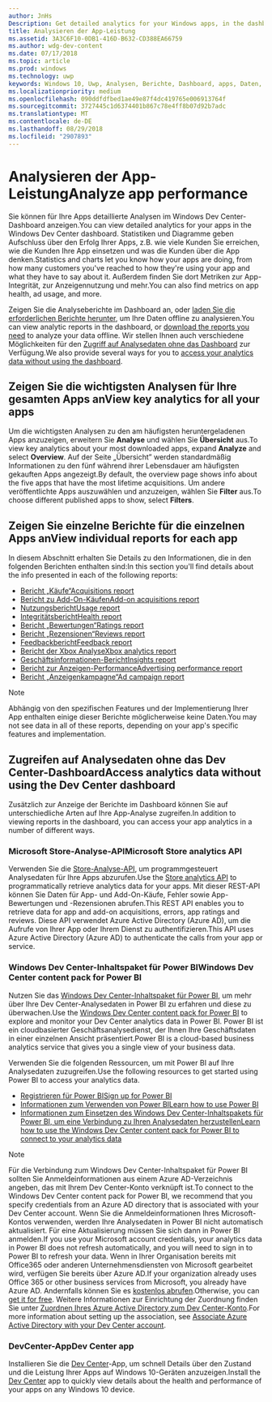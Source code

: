 ```yaml
---
author: JnHs
Description: Get detailed analytics for your Windows apps, in the dashboard or via other methods.
title: Analysieren der App-Leistung
ms.assetid: 3A3C6F10-0DB1-416D-B632-CD388EA66759
ms.author: wdg-dev-content
ms.date: 07/17/2018
ms.topic: article
ms.prod: windows
ms.technology: uwp
keywords: Windows 10, Uwp, Analysen, Berichte, Dashboard, apps, Daten, Metriken
ms.localizationpriority: medium
ms.openlocfilehash: 090ddfdfbed1ae49e87f4dc419765e006913764f
ms.sourcegitcommit: 3727445c1d6374401b867c78e4ff8b07d92b7adc
ms.translationtype: MT
ms.contentlocale: de-DE
ms.lasthandoff: 08/29/2018
ms.locfileid: "2907893"
---
```

# <a name="analyze-app-performance"></a><span data-ttu-id="c923f-103">Analysieren der App-Leistung</span><span class="sxs-lookup"><span data-stu-id="c923f-103">Analyze app performance</span></span>

<span data-ttu-id="c923f-104">Sie können für Ihre Apps detaillierte Analysen im Windows Dev Center-Dashboard anzeigen.</span><span class="sxs-lookup"><span data-stu-id="c923f-104">You can view detailed analytics for your apps in the Windows Dev Center dashboard.</span></span> <span data-ttu-id="c923f-105">Statistiken und Diagramme geben Aufschluss über den Erfolg Ihrer Apps, z.B. wie viele Kunden Sie erreichen, wie die Kunden Ihre App einsetzen und was die Kunden über die App denken.</span><span class="sxs-lookup"><span data-stu-id="c923f-105">Statistics and charts let you know how your apps are doing, from how many customers you've reached to how they're using your app and what they have to say about it.</span></span> <span data-ttu-id="c923f-106">Außerdem finden Sie dort Metriken zur App-Integrität, zur Anzeigennutzung und mehr.</span><span class="sxs-lookup"><span data-stu-id="c923f-106">You can also find metrics on app health, ad usage, and more.</span></span>

<span data-ttu-id="c923f-107">Zeigen Sie die Analyseberichte im Dashboard an, oder [laden Sie die erforderlichen Berichte herunter](download-analytic-reports.md), um Ihre Daten offline zu analysieren.</span><span class="sxs-lookup"><span data-stu-id="c923f-107">You can view analytic reports in the dashboard, or [download the reports you need](download-analytic-reports.md) to analyze your data offline.</span></span> <span data-ttu-id="c923f-108">Wir stellen Ihnen auch verschiedene Möglichkeiten für den [Zugriff auf Analysedaten ohne das Dashboard](#no-dashboard) zur Verfügung.</span><span class="sxs-lookup"><span data-stu-id="c923f-108">We also provide several ways for you to [access your analytics data without using the dashboard](#no-dashboard).</span></span>

## <a name="view-key-analytics-for-all-your-apps"></a><span data-ttu-id="c923f-109">Zeigen Sie die wichtigsten Analysen für Ihre gesamten Apps an</span><span class="sxs-lookup"><span data-stu-id="c923f-109">View key analytics for all your apps</span></span>

<span data-ttu-id="c923f-110">Um die wichtigsten Analysen zu den am häufigsten heruntergeladenen Apps anzuzeigen, erweitern Sie **Analyse** und wählen Sie **Übersicht** aus.</span><span class="sxs-lookup"><span data-stu-id="c923f-110">To view key analytics about your most downloaded apps, expand **Analyze** and select **Overview**.</span></span> <span data-ttu-id="c923f-111">Auf der Seite „Übersicht” werden standardmäßig Informationen zu den fünf während ihrer Lebensdauer am häufigsten gekauften Apps angezeigt.</span><span class="sxs-lookup"><span data-stu-id="c923f-111">By default, the overview page shows info about the five apps that have the most lifetime acquisitions.</span></span> <span data-ttu-id="c923f-112">Um andere veröffentlichte Apps auszuwählen und anzuzeigen, wählen Sie **Filter** aus.</span><span class="sxs-lookup"><span data-stu-id="c923f-112">To choose different published apps to show, select **Filters**.</span></span>

## <a name="view-individual-reports-for-each-app"></a><span data-ttu-id="c923f-113">Zeigen Sie einzelne Berichte für die einzelnen Apps an</span><span class="sxs-lookup"><span data-stu-id="c923f-113">View individual reports for each app</span></span>

<span data-ttu-id="c923f-114">In diesem Abschnitt erhalten Sie Details zu den Informationen, die in den folgenden Berichten enthalten sind:</span><span class="sxs-lookup"><span data-stu-id="c923f-114">In this section you'll find details about the info presented in each of the following reports:</span></span>

-   [<span data-ttu-id="c923f-115">Bericht „Käufe“</span><span class="sxs-lookup"><span data-stu-id="c923f-115">Acquisitions report</span></span>](acquisitions-report.md)
-   [<span data-ttu-id="c923f-116">Bericht zu Add-On-Käufen</span><span class="sxs-lookup"><span data-stu-id="c923f-116">Add-on acquisitions report</span></span>](add-on-acquisitions-report.md)
-   [<span data-ttu-id="c923f-117">Nutzungsbericht</span><span class="sxs-lookup"><span data-stu-id="c923f-117">Usage report</span></span>](usage-report.md)
-   [<span data-ttu-id="c923f-118">Integritätsbericht</span><span class="sxs-lookup"><span data-stu-id="c923f-118">Health report</span></span>](health-report.md)
-   [<span data-ttu-id="c923f-119">Bericht „Bewertungen“</span><span class="sxs-lookup"><span data-stu-id="c923f-119">Ratings report</span></span>](ratings-report.md)
-   [<span data-ttu-id="c923f-120">Bericht „Rezensionen“</span><span class="sxs-lookup"><span data-stu-id="c923f-120">Reviews report</span></span>](reviews-report.md)
-   [<span data-ttu-id="c923f-121">Feedbackbericht</span><span class="sxs-lookup"><span data-stu-id="c923f-121">Feedback report</span></span>](feedback-report.md)
-   [<span data-ttu-id="c923f-122">Bericht der Xbox Analyse</span><span class="sxs-lookup"><span data-stu-id="c923f-122">Xbox analytics report</span></span>](xbox-analytics-report.md)
-   [<span data-ttu-id="c923f-123">Geschäftsinformationen-Bericht</span><span class="sxs-lookup"><span data-stu-id="c923f-123">Insights report</span></span>](insights-report.md)
-   [<span data-ttu-id="c923f-124">Bericht zur Anzeigen-Performance</span><span class="sxs-lookup"><span data-stu-id="c923f-124">Advertising performance report</span></span>](advertising-performance-report.md)
-   [<span data-ttu-id="c923f-125">Bericht „Anzeigenkampagne“</span><span class="sxs-lookup"><span data-stu-id="c923f-125">Ad campaign report</span></span>](promote-your-app-report.md)


> [!NOTE]
> <span data-ttu-id="c923f-126">Abhängig von den spezifischen Features und der Implementierung Ihrer App enthalten einige dieser Berichte möglicherweise keine Daten.</span><span class="sxs-lookup"><span data-stu-id="c923f-126">You may not see data in all of these reports, depending on your app's specific features and implementation.</span></span>

<span id="no-dashboard"/>

## <a name="access-analytics-data-without-using-the-dev-center-dashboard"></a><span data-ttu-id="c923f-127">Zugreifen auf Analysedaten ohne das Dev Center-Dashboard</span><span class="sxs-lookup"><span data-stu-id="c923f-127">Access analytics data without using the Dev Center dashboard</span></span>

<span data-ttu-id="c923f-128">Zusätzlich zur Anzeige der Berichte im Dashboard können Sie auf unterschiedliche Arten auf Ihre App-Analyse zugreifen.</span><span class="sxs-lookup"><span data-stu-id="c923f-128">In addition to viewing reports in the dashboard, you can access your app analytics in a number of different ways.</span></span>

### <a name="microsoft-store-analytics-api"></a><span data-ttu-id="c923f-129">Microsoft Store-Analyse-API</span><span class="sxs-lookup"><span data-stu-id="c923f-129">Microsoft Store analytics API</span></span>

<span data-ttu-id="c923f-130">Verwenden Sie die [Store-Analyse-API](../monetize/access-analytics-data-using-windows-store-services.md), um programmgesteuert Analysedaten für Ihre Apps abzurufen.</span><span class="sxs-lookup"><span data-stu-id="c923f-130">Use the [Store analytics API](../monetize/access-analytics-data-using-windows-store-services.md) to programmatically retrieve analytics data for your apps.</span></span> <span data-ttu-id="c923f-131">Mit dieser REST-API können Sie Daten für App- und Add-On-Käufe, Fehler sowie App-Bewertungen und -Rezensionen abrufen.</span><span class="sxs-lookup"><span data-stu-id="c923f-131">This REST API enables you to retrieve data for app and add-on acquisitions, errors, app ratings and reviews.</span></span> <span data-ttu-id="c923f-132">Diese API verwendet Azure Active Directory (Azure AD), um die Aufrufe von Ihrer App oder Ihrem Dienst zu authentifizieren.</span><span class="sxs-lookup"><span data-stu-id="c923f-132">This API uses Azure Active Directory (Azure AD) to authenticate the calls from your app or service.</span></span>

### <a name="windows-dev-center-content-pack-for-power-bi"></a><span data-ttu-id="c923f-133">Windows Dev Center-Inhaltspaket für Power BI</span><span class="sxs-lookup"><span data-stu-id="c923f-133">Windows Dev Center content pack for Power BI</span></span>

<span data-ttu-id="c923f-134">Nutzen Sie das [Windows Dev Center-Inhaltspaket für Power BI](https://powerbi.microsoft.com/documentation/powerbi-content-pack-windows-dev-center/), um mehr über Ihre Dev Center-Analysedaten in Power BI zu erfahren und diese zu überwachen.</span><span class="sxs-lookup"><span data-stu-id="c923f-134">Use the [Windows Dev Center content pack for Power BI](https://powerbi.microsoft.com/documentation/powerbi-content-pack-windows-dev-center/) to explore and monitor your Dev Center analytics data in Power BI.</span></span> <span data-ttu-id="c923f-135">Power BI ist ein cloudbasierter Geschäftsanalysedienst, der Ihnen Ihre Geschäftsdaten in einer einzelnen Ansicht präsentiert.</span><span class="sxs-lookup"><span data-stu-id="c923f-135">Power BI is a cloud-based business analytics service that gives you a single view of your business data.</span></span>

<span data-ttu-id="c923f-136">Verwenden Sie die folgenden Ressourcen, um mit Power BI auf Ihre Analysedaten zuzugreifen.</span><span class="sxs-lookup"><span data-stu-id="c923f-136">Use the following resources to get started using Power BI to access your analytics data.</span></span>

* [<span data-ttu-id="c923f-137">Registrieren für Power BI</span><span class="sxs-lookup"><span data-stu-id="c923f-137">Sign up for Power BI</span></span>](https://powerbi.microsoft.com/documentation/powerbi-service-self-service-signup-for-power-bi/)
* [<span data-ttu-id="c923f-138">Informationen zum Verwenden von Power BI</span><span class="sxs-lookup"><span data-stu-id="c923f-138">Learn how to use Power BI</span></span>](https://powerbi.microsoft.com/guided-learning/)
* [<span data-ttu-id="c923f-139">Informationen zum Einsetzen des Windows Dev Center-Inhaltspakets für Power BI, um eine Verbindung zu Ihren Analysedaten herzustellen</span><span class="sxs-lookup"><span data-stu-id="c923f-139">Learn how to use the Windows Dev Center content pack for Power BI to connect to your analytics data</span></span>](https://powerbi.microsoft.com/documentation/powerbi-content-pack-windows-dev-center/)

> [!NOTE]
> <span data-ttu-id="c923f-140">Für die Verbindung zum Windows Dev Center-Inhaltspaket für Power BI sollten Sie Anmeldeinformationen aus einem Azure AD-Verzeichnis angeben, das mit Ihrem Dev Center-Konto verknüpft ist.</span><span class="sxs-lookup"><span data-stu-id="c923f-140">To connect to the Windows Dev Center content pack for Power BI, we recommend that you specify credentials from an Azure AD directory that is associated with your Dev Center account.</span></span> <span data-ttu-id="c923f-141">Wenn Sie die Anmeldeinformationen Ihres Microsoft-Kontos verwenden, werden Ihre Analysedaten in Power BI nicht automatisch aktualisiert. Für eine Aktualisierung müssen Sie sich dann in Power BI anmelden.</span><span class="sxs-lookup"><span data-stu-id="c923f-141">If you use your Microsoft account credentials, your analytics data in Power BI does not refresh automatically, and you will need to sign in to Power BI to refresh your data.</span></span> <span data-ttu-id="c923f-142">Wenn in Ihrer Organisation bereits mit Office365 oder anderen Unternehmensdiensten von Microsoft gearbeitet wird, verfügen Sie bereits über Azure AD.</span><span class="sxs-lookup"><span data-stu-id="c923f-142">If your organization already uses Office 365 or other business services from Microsoft, you already have Azure AD.</span></span> <span data-ttu-id="c923f-143">Andernfalls können Sie es [kostenlos abrufen](http://go.microsoft.com/fwlink/p/?LinkId=703757).</span><span class="sxs-lookup"><span data-stu-id="c923f-143">Otherwise, you can [get it for free](http://go.microsoft.com/fwlink/p/?LinkId=703757).</span></span> <span data-ttu-id="c923f-144">Weitere Informationen zur Einrichtung der Zuordnung finden Sie unter [Zuordnen Ihres Azure Active Directory zum Dev Center-Konto](associate-azure-ad-with-dev-center.md).</span><span class="sxs-lookup"><span data-stu-id="c923f-144">For more information about setting up the association, see [Associate Azure Active Directory with your Dev Center account](associate-azure-ad-with-dev-center.md).</span></span>

### <a name="dev-center-app"></a><span data-ttu-id="c923f-145">DevCenter-App</span><span class="sxs-lookup"><span data-stu-id="c923f-145">Dev Center app</span></span>

<span data-ttu-id="c923f-146">Installieren Sie die [Dev Center](https://www.microsoft.com/store/apps/dev-center/9nblggh4r5ws)-App, um schnell Details über den Zustand und die Leistung Ihrer Apps auf Windows 10-Geräten anzuzeigen.</span><span class="sxs-lookup"><span data-stu-id="c923f-146">Install the [Dev Center](https://www.microsoft.com/store/apps/dev-center/9nblggh4r5ws) app to quickly view details about the health and performance of your apps on any Windows 10 device.</span></span>

